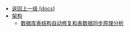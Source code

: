 - [返回上一级 [docs]](docs/)
- [架构](docs/架构/)
  - [数据库表结构自动修复和表数据同步原理分析](docs/架构/数据库表结构自动修复和表数据同步原理分析.md)
